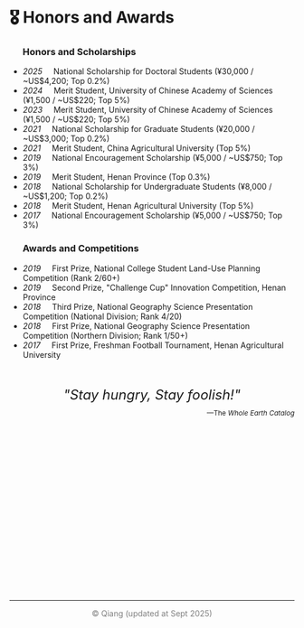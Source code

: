 # 🎖 Honors and Awards
### &nbsp;&nbsp;&nbsp;&nbsp;&nbsp; Honors and Scholarships

- *2025* &nbsp;&nbsp;&nbsp; National Scholarship for Doctoral Students (¥30,000 / ~US$4,200; Top 0.2%)
- *2024* &nbsp;&nbsp;&nbsp; Merit Student, University of Chinese Academy of Sciences (¥1,500 / ~US$220; Top 5%)
- *2023* &nbsp;&nbsp;&nbsp; Merit Student, University of Chinese Academy of Sciences (¥1,500 / ~US$220; Top 5%)
- *2021* &nbsp;&nbsp;&nbsp; National Scholarship for Graduate Students (¥20,000 / ~US$3,000; Top 0.2%)
- *2021* &nbsp;&nbsp;&nbsp; Merit Student, China Agricultural University (Top 5%)
- *2019* &nbsp;&nbsp;&nbsp; National Encouragement Scholarship (¥5,000 / ~US$750; Top 3%)
- *2019* &nbsp;&nbsp;&nbsp; Merit Student, Henan Province (Top 0.3%)
- *2018* &nbsp;&nbsp;&nbsp; National Scholarship for Undergraduate Students (¥8,000 / ~US$1,200; Top 0.2%)
- *2018* &nbsp;&nbsp;&nbsp; Merit Student, Henan Agricultural University (Top 5%)
- *2017* &nbsp;&nbsp;&nbsp; National Encouragement Scholarship (¥5,000 / ~US$750; Top 3%)

### &nbsp;&nbsp;&nbsp;&nbsp;&nbsp; Awards and Competitions

- *2019* &nbsp;&nbsp;&nbsp; First Prize, National College Student Land-Use Planning Competition (Rank 2/60+)
- *2019* &nbsp;&nbsp;&nbsp; Second Prize, "Challenge Cup" Innovation Competition, Henan Province
- *2018* &nbsp;&nbsp;&nbsp; Third Prize, National Geography Science Presentation Competition (National Division; Rank 4/20)
- *2018* &nbsp;&nbsp;&nbsp; First Prize, National Geography Science Presentation Competition (Northern Division; Rank 1/50+)
- *2017* &nbsp;&nbsp;&nbsp; First Prize, Freshman Football Tournament, Henan Agricultural University 

<br>
<br>

<!-- Container for the map and the text (with text above the map) -->
<div style="display: flex; flex-direction: column; align-items: center; justify-content: center;">
  <!-- Text above the map -->
  <div style="font-size: 24px; font-style: italic; padding-bottom: 10px;">
    "Stay hungry, Stay foolish!"
  </div>
  <!-- New Text below -->
  <div style="font-size: 12px; padding-bottom: 10px; text-align: right; width: 100%;">
    <span>—The </span><span style="font-style: italic;">Whole Earth Catalog</span>
  </div>
  <!-- Map -->
  <div style="flex-shrink: 0; width: 300px; height: 300px; position: relative;">
    <script type="text/javascript" id="clstr_globe" src="//clustrmaps.com/globe.js?d=sBSYW7M-fC4oxZoFKCPd2UhNGtIHnLKbJKaCTgWTQZ4"></script>
  </div>
</div>

<hr>

<div style="text-align: center; color: gray">
© Qiang (updated at Sept 2025)
</div>
<br>
